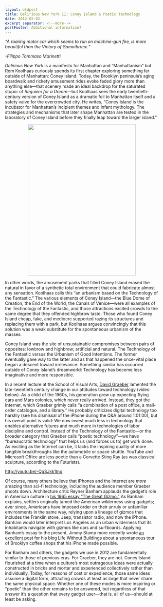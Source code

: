 ```yaml
---
layout: oldpost
title: Delirious New York II: Coney Island & Poetic Technology
date: 2012-05-02
excerpt_separator: <!--more-->
postFooter: Additional information?
---
```


<em>“A roaring motor car which seems to run on machine-gun fire, is more beautiful than the Victory of Samothrace.”</em>

<em>-Filippo Tommaso Marinetti</em>

<em>Delirious New York</em> is a manifesto for Manhattan and “Manhattanism” but Rem Koolhaas curiously spends its first chapter exploring something far outside of Manhattan: Coney Island. Today, the Brooklyn peninsula’s aging boardwalk and rickety amusement rides evoke faded glory more than anything else—that scenery made an ideal backdrop for the saturated stupor of <em>Requiem for a Dream</em>—but Koolhaas sees the early twentieth-century version of Coney Island as a dramatic foil to Manhattan itself and a safety valve for the overcrowded city. He writes, “Coney Island is the incubator for Manhattan’s incipient themes and infant mythology. The strategies and mechanisms that later shape Manhattan are tested in the laboratory of Coney Island before they finally leap toward the larger island.”
<p style="text-align:center;"><a href="http://kneelingbus.files.wordpress.com/2012/05/con-globetower1.jpg"><img class="size-full wp-image-175 aligncenter" style="border-style:initial;border-color:initial;border-image:initial;margin-top:0;margin-bottom:0;border-width:0;" title="con-globetower" src="http://kneelingbus.files.wordpress.com/2012/05/con-globetower1.jpg" alt="" width="354" height="497" /></a></p>
In other words, the amusement parks that filled Coney Island erased the natural in favor of a synthetic total environment that could fabricate almost any sensation. Koolhaas calls this “an urbanism based on the Technology of the Fantastic.” The various elements of Coney Island—the Blue Dome of Creation, the End of the World, the Canals of Venice—were all examples of the Technology of the Fantastic, and those attractions excited crowds to the same degree that they offended highbrow taste. Those who found Coney Island cheap, fake, and mediocre supported razing its structures and replacing them with a park, but Koolhaas argues convincingly that this solution was a weak substitute for the spontaneous urbanism of the masses.

Coney Island was the site of unsustainable compromises between pairs of opposites: lowbrow and highbrow; artificial and natural. The Technology of the Fantastic versus the Urbanism of Good Intentions. The former eventually gave way to the latter and as that happened the once-vital place began a descent toward irrelevance. Something similar has occurred outside of Coney Island’s dreamworld: Technology has become less imaginative and more responsible.

In a recent lecture at the School of Visual Arts, <a href="http://en.wikipedia.org/wiki/David_Graeber">David Graeber</a> lamented the late-twentieth century change in our attitudes toward technology (video below). As a child of the 1960s, his generation grew up expecting flying cars and Mars colonies, which never really arrived. Instead, they got the Internet, which Graeber grimly calls “a combination of a post office, a mail-order catalogue, and a library.” He probably criticizes digital technology too harshly (see his dismissal of the iPhone during the Q&amp;A around 1:01:00), but his overall point is valid: We now invest much less in technology that enables alternative futures and much more in technologies of labor discipline and control. Instead of the Technology of the Fantastic—or the broader category that Graeber calls “poetic technology”—we have “bureaucratic technology” that helps us (and forces us to) get work done. As exciting as the Internet can be, it lacks the inspiring quality of more tangible breakthroughs like the automobile or space shuttle. YouTube and Microsoft Office are less poetic than a Corvette Sting Ray (as was classical sculpture, according to the Futurists).

http://youtu.be/-QgSJkk1tng

Of course, many others believe that iPhones and the Internet are <em>more </em>amazing than sci-fi technology, including the audience member Graeber shoots down. Architecture critic Reyner Banham applauds the gadget’s role in American culture in <a href="https://docs.google.com/viewer?a=v&amp;q=cache:0FL1fYs5f5UJ:mashupstudio.pbworks.com/f/Banham_The%2BGreat%2BGizmo.pdf+the+great+gizmo+banham&amp;hl=en&amp;gl=us&amp;pid=bl&amp;srcid=ADGEESjiLXYyyoNNfofhP7xnVu52UxpZW_TFqOzoKEwsIfhFPjlJuDmslOK3ph8EZe30Asw34HrDqDFO6wT3VPSY2nKa7adRKKxzccKurmrERaOGd9jPM8jaVqzTvyrlfLEdFhPqYK3M&amp;sig=AHIEtbRkDDpo9MVnRPSGHXy10IDzw2GG6w">his 1965 essay “The Great Gizmo.”</a> As Banham explains, settlers originally tamed the American wilderness using gadgets; ever since, Americans have imposed order on their unruly or unfamiliar environments in the same way, relying upon a lineage of gizmos that includes the Franklin stove, Jeep, transistor radio, and now the iPhone. Banham would later interpret Los Angeles as an urban wilderness that its inhabitants navigate with gizmos like cars and surfboards. Applying Banham’s essay to the present, Jimmy Stamp more recently wrote <a href="http://lifewithoutbuildings.net/2010/03/bored-to-death.html">an excellent post</a> for his blog Life Without Buildings about a spontaneous tour of Brooklyn coffee shops that his iPhone made possible.

For Banham and others, the gadgets we use in 2012 are fundamentally similar to those of previous eras. For Graeber, they are not. Coney Island flourished at a time when a culture’s most outrageous ideas were actually constructed in bricks and mortar and experienced collectively rather than individually. Today, for reasons of cost or expedience, those same ideas assume a digital form, attracting crowds at least as large that never share the same physical space. Whether one of these modes is more inspiring or “poetic” than the other remains to be answered, but regardless of that answer it’s a question that every gadget user—that is, all of us—should at least be asking.